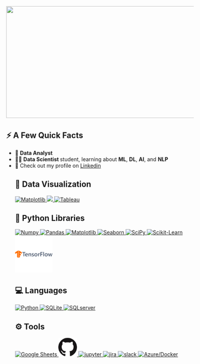 <div align="center">
  <img src="https://img.freepik.com/free-photo/future-artificial-intelligence-robot-cyborg_31965-6980.jpg?w=996" width="600" height="300"/>
</div>

<h2>⚡️ A Few Quick Facts </h2>
<ul>
<li>🔭 <strong>Data Analyst </strong> </li>
<li>👩‍🎓 <strong>Data Scientist </strong> student, learning about <strong>ML</strong>, <strong>DL</strong>, <strong>AI</strong>, and  <strong>NLP</strong></li>
<li>📙 Check out my profile on <a href="https://www.linkedin.com/in/gülizaryetiş/">Linkedin</a></li>
  
 

  
  ## 🎨  Data Visualization

<a href="#" target="_blank"> <img src="https://matplotlib.org/stable/_static/logo2_compressed.svg" alt="Matplotlib" height="50"/> </a>
<a href="#" target="_blank"> <img src="https://seaborn.pydata.org/_static/logo-wide-lightbg.svg" height="50"/> </a>
<a href="#" target="_blank"> <img src="https://www.tableau.com/sites/default/files/pages/tableaulogo_highres.png" alt="Tableau" height="50"/> </a>

  
  ## 📙 Python Libraries
<a href="#" target="_blank"> <img src="https://user-images.githubusercontent.com/67586773/105040771-43887300-5a88-11eb-9f01-bee100b9ef22.png" alt="Numpy" height="50"/> </a>
<a href="#" target="_blank"> <img src="https://upload.wikimedia.org/wikipedia/commons/thumb/e/ed/Pandas_logo.svg/2560px-Pandas_logo.svg.png" alt="Pandas" height="50"/> </a>
<a href="#" target="_blank"> <img src="https://matplotlib.org/stable/_static/logo2_compressed.svg" alt="Matplotlib" height="50"/> </a>
<a href="#" target="_blank"> <img src="https://seaborn.pydata.org/_static/logo-wide-lightbg.svg" alt="Seaborn" height="50"/> </a>
<a href="#" target="_blank"> <img src="https://www.fullstackpython.com/img/logos/scipy.png" alt="SciPy" height="50"/> </a>
<a href="#" target="_blank"> <img src="https://upload.wikimedia.org/wikipedia/commons/thumb/0/05/Scikit_learn_logo_small.svg/1200px-Scikit_learn_logo_small.svg.png" alt="Scikit-Learn" height="50"/> </a>
<a href="#" target="_blank"> <img src="https://github.com/devicons/devicon/blob/master/icons/tensorflow/tensorflow-original-wordmark.svg" title="Tensorflow" alt="Tensorflow" height="100"/> </a>
  
  
  ## 💻 Languages
<a href="#" target="_blank"> <img src="https://fastnetmon.com/wp-content/uploads/2016/08/python-logo.png" alt="Python" height="70"/> </a>
<a href="#" target="_blank"> <img src="https://i2.wp.com/iotbyhvm.ooo/wp-content/uploads/2019/01/sqlite.jpg?fit=882%2C456&ssl=1" alt="SQLite" height="70"/> </a>
<a href="#" target="_blank"> <img src="https://www.teamscs.com/wp-content/uploads/2016/04/sql-server-logo.png" alt="SQLserver" height="70"/> </a>
  
  
  
  ## ⚙ Tools

<a href="#" target="_blank"> <img src="https://smartgyann.files.wordpress.com/2020/05/457-4573752_read-more-on-how-you-can-use-your.png" alt="Google Sheets" height="54"/> </a>
<a href="#" target="_blank"> <img src="https://raw.githubusercontent.com/github/explore/78df643247d429f6cc873026c0622819ad797942/topics/github/github.png" alt="gitHub" height="50"/> </a>
<a href="#" target="_blank"> <img src="https://upload.wikimedia.org/wikipedia/commons/thumb/3/38/Jupyter_logo.svg/1200px-Jupyter_logo.svg.png" alt="jupyter" height="50"/> </a>
<a href="#" target="_blank"> <img src="https://i0.wp.com/invotra.com/wp-content/uploads/2019/09/jira_software_logo-e1571063680300.png?fit=768%2C216&ssl=1" alt="jira"  height="50"/> </a>
<a href="#" target="_blank"> <img src="https://upload.wikimedia.org/wikipedia/commons/thumb/b/b9/Slack_Technologies_Logo.svg/1280px-Slack_Technologies_Logo.svg.png" alt="slack" height="50"/> </a>
  <a href="#" target="_blank"> <img src="https://miro.medium.com/max/1028/1*wZoo0vMo8hx7qpnPoS1CgA.png" alt="Azure/Docker"  height="80"/> </a>
  <br>
  
  
  
  
